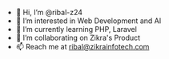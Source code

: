 - 👋 Hi, I’m @ribal-z24
- 👀 I’m interested in Web Development and AI
- 🌱 I’m currently learning PHP, Laravel
- 💞️ I’m collaborating on Zikra's Product
- 📫 Reach me at ribal@zikrainfotech.com


<!---
ribal-z24/ribal-z24 is a ✨ special ✨ repository because its `README.md` (this file) appears on your GitHub profile.
You can click the Preview link to take a look at your changes.
--->
